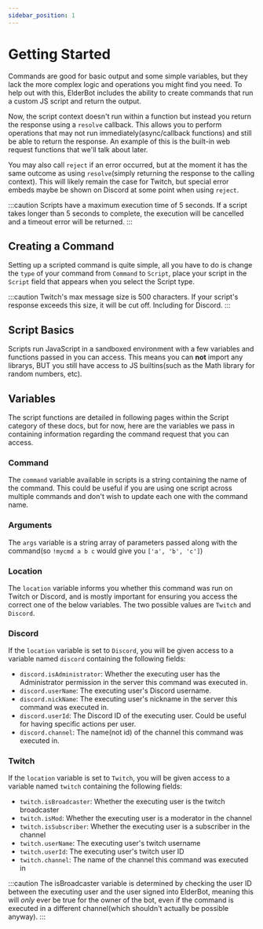 ```yaml
---
sidebar_position: 1
---
```


# Getting Started
Commands are good for basic output and some simple variables, but they lack the more complex logic and operations you might find you need.
To help out with this, ElderBot includes the ability to create commands that run a custom JS script and return the output.

Now, the script context doesn't run within a function but instead you return the response using a `resolve` callback. This allows you to perform operations that may not run immediately(async/callback functions) and still be able to return the response. An example of this is the built-in web request functions that we'll talk about later.

You may also call `reject` if an error occurred, but at the moment it has the same outcome as using `resolve`(simply returning the response to the calling context). This will likely remain the case for Twitch, but special error embeds maybe be shown on Discord at some point when using `reject`.

:::caution
Scripts have a maximum execution time of 5 seconds. If a script takes longer than 5 seconds to complete, the execution will be cancelled and a timeout error will be returned.
:::

## Creating a Command
Setting up a scripted command is quite simple, all you have to do is change the `type` of your command from `Command` to `Script`, place your script in the `Script` field 
that appears when you select the Script type.

:::caution
Twitch's max message size is 500 characters. If your script's response exceeds this size, it will be cut off. Including for Discord.
:::

## Script Basics
Scripts run JavaScript in a sandboxed environment with a few variables and functions passed in you can access.
This means you can **not** import any librarys, BUT you still have access to JS builtins(such as the Math library for random numbers, etc).

## Variables
The script functions are detailed in following pages within the Script category of these docs, but for now, here are the variables we pass in containing information regarding the command request that you can access.

### Command
The `command` variable available in scripts is a string containing the name of the command. This could be useful if you are using one script across multiple commands and don't wish to update each one with the command name.

### Arguments
The `args` variable is a string array of parameters passed along with the command(so `!mycmd a b c` would give you `['a', 'b', 'c']`)

### Location
The `location` variable informs you whether this command was run on Twitch or Discord, and is mostly important for ensuring you access the correct one of the below variables. The two possible values are `Twitch` and `Discord`.

### Discord
If the `location` variable is set to `Discord`, you will be given access to a variable named `discord` containing the following fields:

 * `discord.isAdministrator`: Whether the executing user has the Administrator permission in the server this command was executed in.
 * `discord.userName`: The executing user's Discord username.
 * `discord.nickName`: The executing user's nickname in the server this command was executed in.
 * `discord.userId`: The Discord ID of the executing user. Could be useful for having specific actions per user.
 * `discord.channel`: The name(not id) of the channel this command was executed in.

### Twitch
If the `location` variable is set to `Twitch`, you will be given access to a variable named `twitch` containing the following fields:

 * `twitch.isBroadcaster`: Whether the executing user is the twitch broadcaster
 * `twitch.isMod`: Whether the executing user is a moderator in the channel
 * `twitch.isSubscriber`: Whether the executing user is a subscriber in the channel
 * `twitch.userName`: The executing user's twitch username
 * `twitch.userId`: The executing user's twitch user ID
 * `twitch.channel`: The name of the channel this command was executed in

:::caution
The isBroadcaster variable is determined by checking the user ID between the executing user and the user signed into ElderBot, meaning this will *only* ever be true for the owner of the bot, even if the command is executed in a different channel(which shouldn't actually be possible anyway).
:::
